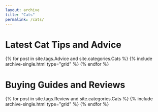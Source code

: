 ```yaml
---
layout: archive
title: "Cats"
permalink: /cats/
---
```


# Latest Cat Tips and Advice

<div class="cf">
  <div class="grid__wrapper">
    {% for post in site.tags.Advice and site.categories.Cats %}
      {% include archive-single.html type="grid" %}
    {% endfor %}
  </div>
</div>

# Buying Guides and Reviews

<div class="cf">
  <div class="grid__wrapper">
    {% for post in site.tags.Review and site.categories.Cats %}
      {% include archive-single.html type="grid" %}
    {% endfor %}
  </div>
</div>
